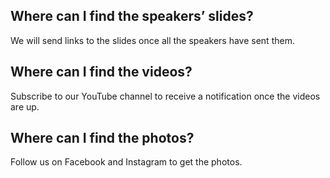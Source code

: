 ## Where can I find the speakers’ slides?

We will send links to the slides once all the speakers have sent them.

## Where can I find the videos?

Subscribe to our YouTube channel to receive a notification once the videos are up.

## Where can I find the photos?

Follow us on Facebook and Instagram to get the photos.